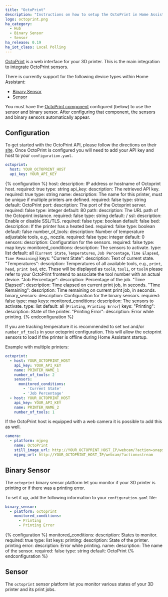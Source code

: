 ```yaml
---
title: "OctoPrint"
description: "Instructions on how to setup the OctoPrint in Home Assistant."
logo: octoprint.png
ha_category:
  - Hub
  - Binary Sensor
  - Sensor
ha_release: 0.19
ha_iot_class: Local Polling
---
```


[OctoPrint](http://octoprint.org/) is a web interface for your 3D printer. This is the main integration to integrate OctoPrint sensors.

There is currently support for the following device types within Home Assistant:

- [Binary Sensor](#binary-sensor)
- [Sensor](#sensor)

<div class='note'>
You must have the <a href="#configuration">OctoPrint component</a> configured (below) to use the sensor and binary sensor. After configuring that component, the sensors and binary sensors automatically appear.
</div>

## Configuration

To get started with the OctoPrint API, please follow the directions on their [site](http://docs.octoprint.org/en/master/api/general.html). Once OctoPrint is configured you will need to add your API key and host to your `configuration.yaml`.

```yaml
octoprint:
  host: YOUR_OCTOPRINT_HOST
  api_key: YOUR_API_KEY
```

{% configuration %}
host:
  description: IP address or hostname of Octoprint host.
  required: true
  type: string
api_key:
  description: The retrieved API key.
  required: true
  type: string
name:
  description: The name for this printer, must be unique if multiple printers are defined.
  required: false
  type: string
  default: OctoPrint
port:
  description: The port of the Octoprint server.
  required: false
  type: integer
  default: 80
path:
  description: The URL path of the Octoprint instance.
  required: false
  type: string
  default: /
ssl:
  description: Enable or disable SSL/TLS.
  required: false
  type: boolean
  default: false
bed:
  description: If the printer has a heated bed.
  required: false
  type: boolean
  default: false
number_of_tools:
  description: Number of temperature adjustable tools, e.g., nozzle.
  required: false
  type: integer
  default: 0
sensors:
  description: Configuration for the sensors.
  required: false
  type: map
  keys:
    monitored_conditions:
      description: The sensors to activate.
      type: list
      default: all (`Current State`, `Temperatures`, `Job Percentage`, `Time Elapsed`, `Time Remaining`)
      keys:
        "Current State":
          description: Text of current state.
        "Temperatures":
          description: Temperatures of all available tools, e.g., `print`, `head`, `print bed`, etc. These will be displayed as `tool0`, `tool1`, or `toolN` please refer to your OctoPrint frontend to associate the tool number with an actual device.
        "Job Percentage":
          description: Percentage of the job.
        "Time Elapsed":
          description: Time elapsed on current print job, in seconds.
        "Time Remaining":
          description: Time remaining on current print job, in seconds.
binary_sensors:
  description: Configuration for the binary sensors.
  required: false
  type: map
  keys:
    monitored_conditions:
      description: The sensors to activate.
      type: list
      default: all (`Printing`, `Printing Error`)
      keys:
        "Printing":
          description: State of the printer.
        "Printing Error":
          description: Error while printing.
{% endconfiguration %}

<div class='note'>

If you are tracking temperature it is recommended to set `bed` and/or `number_of_tools` in your octoprint configuration. This will allow the octoprint sensors to load if the printer is offline during Home Assistant startup.

</div>

Example with multiple printers:

```yaml
octoprint:
  - host: YOUR_OCTOPRINT_HOST
    api_key: YOUR_API_KEY
    name: PRINTER_NAME_1
    number_of_tools: 2
    sensors:
      monitored_conditions:
        - 'Current State'
        - 'Job Percentage'
  - host: YOUR_OCTOPRINT_HOST
    api_key: YOUR_API_KEY
    name: PRINTER_NAME_2
    number_of_tools: 1
```

If the OctoPrint host is equipped with a web camera it is possible to add this as well.

```yaml
camera:
  - platform: mjpeg
    name: OctoPrint
    still_image_url: http://YOUR_OCTOPRINT_HOST_IP/webcam/?action=snapshot
    mjpeg_url: http://YOUR_OCTOPRINT_HOST_IP/webcam/?action=stream
```

## Binary Sensor

The `octoprint` binary sensor platform let you monitor if your 3D printer is printing or if there was a printing error.

To set it up, add the following information to your `configuration.yaml` file:

```yaml
binary_sensor:
  - platform: octoprint
    monitored_conditions:
      - Printing
      - Printing Error
```

{% configuration %}
monitored_conditions:
  description: States to monitor.
  required: true
  type: list
  keys:
    printing:
      description: State of the printer.
    printing error:
      description: Error while printing.
name:
  description: The name of the sensor.
  required: false
  type: string
  default: OctoPrint
{% endconfiguration %}

## Sensor

The `octoprint` sensor platform let you monitor various states of your 3D printer and its print jobs.
